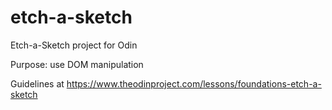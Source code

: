 # etch-a-sketch

Etch-a-Sketch project for Odin

Purpose: use DOM manipulation

Guidelines at
https://www.theodinproject.com/lessons/foundations-etch-a-sketch
